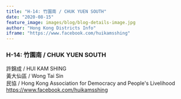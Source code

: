 ```yaml
---
title: "H-14: 竹園南 / CHUK YUEN SOUTH"
date: "2020-08-15"
feature_image: images/blog/blog-details-image.jpg
author: "Hong Kong Districts Info"
iframe: "https://www.facebook.com/huikamsshing"
---
```


### H-14: 竹園南 / CHUK YUEN SOUTH  
許錦成 / HUI KAM SHING  
黃大仙區 / Wong Tai Sin  
民協 / Hong Kong Association for Democracy and People's Livelihood  
https://www.facebook.com/huikamsshing
